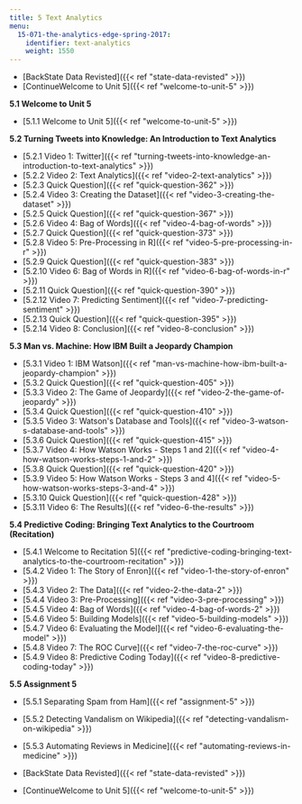 ```yaml
---
title: 5 Text Analytics
menu:
  15-071-the-analytics-edge-spring-2017:
    identifier: text-analytics
    weight: 1550
---
```

*   [BackState Data Revisted]({{< ref "state-data-revisted" >}})
*   [ContinueWelcome to Unit 5]({{< ref "welcome-to-unit-5" >}})

**5.1 Welcome to Unit 5**

*   [5.1.1 Welcome to Unit 5]({{< ref "welcome-to-unit-5" >}})

**5.2 Turning Tweets into Knowledge: An Introduction to Text Analytics**

*   [5.2.1 Video 1: Twitter]({{< ref "turning-tweets-into-knowledge-an-introduction-to-text-analytics" >}})
*   [5.2.2 Video 2: Text Analytics]({{< ref "video-2-text-analytics" >}})
*   [5.2.3 Quick Question]({{< ref "quick-question-362" >}})
*   [5.2.4 Video 3: Creating the Dataset]({{< ref "video-3-creating-the-dataset" >}})
*   [5.2.5 Quick Question]({{< ref "quick-question-367" >}})
*   [5.2.6 Video 4: Bag of Words]({{< ref "video-4-bag-of-words" >}})
*   [5.2.7 Quick Question]({{< ref "quick-question-373" >}})
*   [5.2.8 Video 5: Pre-Processing in R]({{< ref "video-5-pre-processing-in-r" >}})
*   [5.2.9 Quick Question]({{< ref "quick-question-383" >}})
*   [5.2.10 Video 6: Bag of Words in R]({{< ref "video-6-bag-of-words-in-r" >}})
*   [5.2.11 Quick Question]({{< ref "quick-question-390" >}})
*   [5.2.12 Video 7: Predicting Sentiment]({{< ref "video-7-predicting-sentiment" >}})
*   [5.2.13 Quick Question]({{< ref "quick-question-395" >}})
*   [5.2.14 Video 8: Conclusion]({{< ref "video-8-conclusion" >}})

**5.3 Man vs. Machine: How IBM Built a Jeopardy Champion**

*   [5.3.1 Video 1: IBM Watson]({{< ref "man-vs-machine-how-ibm-built-a-jeopardy-champion" >}})
*   [5.3.2 Quick Question]({{< ref "quick-question-405" >}})
*   [5.3.3 Video 2: The Game of Jeopardy]({{< ref "video-2-the-game-of-jeopardy" >}})
*   [5.3.4 Quick Question]({{< ref "quick-question-410" >}})
*   [5.3.5 Video 3: Watson's Database and Tools]({{< ref "video-3-watson-s-database-and-tools" >}})
*   [5.3.6 Quick Question]({{< ref "quick-question-415" >}})
*   [5.3.7 Video 4: How Watson Works - Steps 1 and 2]({{< ref "video-4-how-watson-works-steps-1-and-2" >}})
*   [5.3.8 Quick Question]({{< ref "quick-question-420" >}})
*   [5.3.9 Video 5: How Watson Works - Steps 3 and 4]({{< ref "video-5-how-watson-works-steps-3-and-4" >}})
*   [5.3.10 Quick Question]({{< ref "quick-question-428" >}})
*   [5.3.11 Video 6: The Results]({{< ref "video-6-the-results" >}})

**5.4 Predictive Coding: Bringing Text Analytics to the Courtroom (Recitation)**

*   [5.4.1 Welcome to Recitation 5]({{< ref "predictive-coding-bringing-text-analytics-to-the-courtroom-recitation" >}})
*   [5.4.2 Video 1: The Story of Enron]({{< ref "video-1-the-story-of-enron" >}})
*   [5.4.3 Video 2: The Data]({{< ref "video-2-the-data-2" >}})
*   [5.4.4 Video 3: Pre-Processing]({{< ref "video-3-pre-processing" >}})
*   [5.4.5 Video 4: Bag of Words]({{< ref "video-4-bag-of-words-2" >}})
*   [5.4.6 Video 5: Building Models]({{< ref "video-5-building-models" >}})
*   [5.4.7 Video 6: Evaluating the Model]({{< ref "video-6-evaluating-the-model" >}})
*   [5.4.8 Video 7: The ROC Curve]({{< ref "video-7-the-roc-curve" >}})
*   [5.4.9 Video 8: Predictive Coding Today]({{< ref "video-8-predictive-coding-today" >}})

**5.5 Assignment 5**

*   [5.5.1 Separating Spam from Ham]({{< ref "assignment-5" >}})
*   [5.5.2 Detecting Vandalism on Wikipedia]({{< ref "detecting-vandalism-on-wikipedia" >}})
*   [5.5.3 Automating Reviews in Medicine]({{< ref "automating-reviews-in-medicine" >}})

*   [BackState Data Revisted]({{< ref "state-data-revisted" >}})
*   [ContinueWelcome to Unit 5]({{< ref "welcome-to-unit-5" >}})